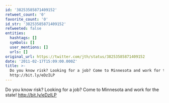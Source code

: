 ```yaml
---
id: '38253585871409152'
retweet_count: '0'
favorite_count: '0'
id_str: '38253585871409152'
retweeted: false
entities:
  hashtags: []
  symbols: []
  user_mentions: []
  urls: []
original_url: https://twitter.com/jth/status/38253585871409152
date: '2011-02-17T15:09:00.000Z'
title: >-
  Do you know risk? Looking for a job? Come to Minnesota and work for the state!
  http://bit.ly/eDzILP
---
```


Do you know risk? Looking for a job? Come to Minnesota and work for the state! http://bit.ly/eDzILP